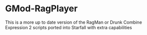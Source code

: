 # GMod-RagPlayer
This is a more up to date version of the RagMan or Drunk Combine Expression 2 scripts ported into Starfall with extra capabilities

